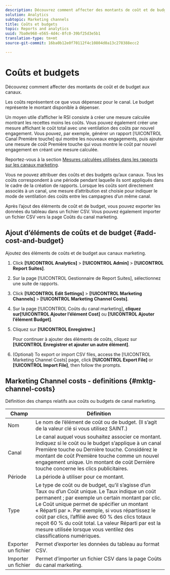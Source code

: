 ```yaml
---
description: Découvrez comment affecter des montants de coût et de budget aux canaux.
solution: Analytics
subtopic: Marketing channels
title: Coûts et budgets
topic: Reports and analytics
uuid: 7ba0e968-e565-4d4c-8fc0-39bf25d3e5b1
translation-type: tm+mt
source-git-commit: 16ba0b12e0f70112f4c10804d0a13c278388ecc2

---
```



# Coûts et budgets

Découvrez comment affecter des montants de coût et de budget aux canaux.

Les coûts représentent ce que vous dépensez pour le canal. Le budget représente le montant disponible à dépenser.

Un moyen utile d’afficher le RSI consiste à créer une mesure calculée montrant les recettes moins les coûts. Vous pouvez également créer une mesure affichant le coût total avec une ventilation des coûts par nouvel engagement. Vous pouvez, par exemple, générer un rapport [!UICONTROL Canal Première touche] qui montre les nouveaux engagements, puis ajouter une mesure de coût Première touche qui vous montre le coût par nouvel engagement en créant une mesure calculée.

Reportez-vous à la section [Mesures calculées utilisées dans les rapports sur les canaux marketing](/help/components/c-marketing-channels/c-channel-calc-metrics.md).

Vous ne pouvez attribuer des coûts et des budgets qu’aux canaux. Tous les coûts correspondent à une période pendant laquelle ils sont appliqués dans le cadre de la création de rapports. Lorsque les coûts sont directement associés à un canal, une mesure d’attribution est choisie pour indiquer le mode de ventilation des coûts entre les campagnes d’un même canal.

Après l’ajout des éléments de coût et de budget, vous pouvez exporter les données du tableau dans un fichier CSV. Vous pouvez également importer un fichier CSV vers la page Coûts du canal marketing.

## Ajout d’éléments de coûts et de budget {#add-cost-and-budget}

Ajoutez des éléments de coûts et de budget aux canaux marketing.

1. Click **[!UICONTROL Analytics]** &gt; **[!UICONTROL Admin]** &gt; **[!UICONTROL Report Suites]**.
1. Sur la page [!UICONTROL Gestionnaire de Report Suites], sélectionnez une suite de rapports.
1. Click **[!UICONTROL Edit Settings]** &gt; **[!UICONTROL Marketing Channels]** &gt; **[!UICONTROL Marketing Channel Costs]**.
1. Sur la page [!UICONTROL Coûts du canal marketing]**, cliquez sur[!UICONTROL Ajouter l’élément Cost]** ou **[!UICONTROL Ajouter l’élément Budget]**.
1. Cliquez sur **[!UICONTROL Enregistrer.]**

   Pour continuer à ajouter des éléments de coûts, cliquez sur **[!UICONTROL Enregistrer et ajouter un autre élément]**.

1. (Optional) To export or import CSV files, access the [!UICONTROL Marketing Channel Costs] page, click **[!UICONTROL Export File]** or **[!UICONTROL Import File]**, then follow the prompts.

## Marketing Channel costs - definitions {#mktg-channel-costs}

Définition des champs relatifs aux coûts ou budgets de canal marketing.

| Champ | Définition |
|--- |--- |
| Nom | Le nom de l’élément de coût ou de budget. (Il s’agit de la valeur clé si vous utilisez SAINT.) |
| Canal | Le canal auquel vous souhaitez associer ce montant. Indiquez si le coût ou le budget s’applique à un canal Première touche ou Dernière touche. Considérez le montant de coût Première touche comme un nouvel engagement unique. Un montant de coût Dernière touche concerne les clics publicitaires. |
| Période | La période à utiliser pour ce montant. |
| Type | Le type de coût ou de budget, qu’il s’agisse d’un Taux ou d’un Coût unique. Le Taux indique un coût permanent ; par exemple un certain montant par clic. Le Coût unique permet de spécifier un montant « Réparti par ». Par exemple, si vous répartissez le coût par clics, l’affilié avec 60 % des clics totaux reçoit 60 % du coût total. La valeur Réparti par est la mesure utilisée lorsque vous ventilez des classifications numériques. |
| Exporter un fichier | Permet d’exporter les données du tableau au format CSV. |
| Importer un fichier | Permet d’importer un fichier CSV dans la page Coûts du canal marketing. |
